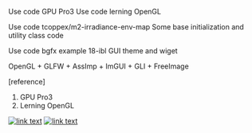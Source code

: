 Use code GPU Pro3
Use code lerning OpenGL 

Use code tcoppex/m2-irradiance-env-map
 Some base initialization and utility class code

Use code bgfx example 18-ibl
 GUI theme and wiget

OpenGL + GLFW + AssImp + ImGUI + GLI + FreeImage

[reference]
1. GPU Pro3
2. Lerning OpenGL

[![link text](./screenshots/bunny.png)](./screenshots/bunny.png)
[![link text](./screenshots/orbs.png)](./screenshots/orbs.png)


